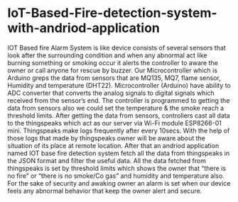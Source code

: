 # IoT-Based-Fire-detection-system-with-andriod-application
IOT Based fire Alarm System is like device consists of several sensors that look after the surrounding condition and when any abnormal act like burning something or smoking occur it alerts the controller to aware the owner or call anyone for rescue by buzzer. Our Microcontroller which is Arduino greps the data from sensors that are MQ135, MQ7, flame sensor, Humidity and temperature (DHT22). Microcontroller (Arduino) have ability to ADC converter that converts the analog signals to digital signals which received from the sensor’s end. The controller is programmed to getting the data from sensors also we could set the temperature & the smoke reach a threshold limits.
After getting the data from sensors, controllers cast all data to the thingspeaks which act as our server via Wi-Fi module ESP8266-01 mini. Thingspeaks make logs frequently after every 10secs. With the help of those logs that made by thingspeaks owner will be aware about the situation of its place at remote location. 
After that an andriod application named IOT base fire detection system fetch all the data from thingspeaks in the JSON format and filter the useful data. All the data fetched from thingspeaks is set by threshold limits which shows the owner that “there is no fire” or “there is no smoke/Co gas” and humidity and temperature also.
For the sake of security and awaking owner an alarm is set when our device feels any abnormal behavior that keep the owner alert and secure.

